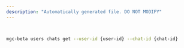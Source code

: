 ```yaml
---
description: "Automatically generated file. DO NOT MODIFY"
---
```


```bash


mgc-beta users chats get --user-id {user-id} --chat-id {chat-id}

```